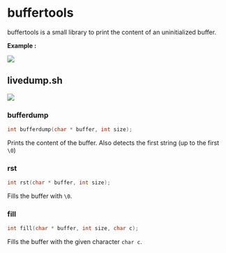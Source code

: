 # buffertools

buffertools is a small library to print the content of an uninitialized buffer.

**Example :**

![](./dump.png)

## livedump.sh

![](./livedump.gif)

### bufferdump

```c
int bufferdump(char * buffer, int size);
```

Prints the content of the buffer. Also detects the first string (up to the first ```\0```)

### rst

```c
int rst(char * buffer, int size);
```

Fills the buffer with ```\0```.


### fill

```c
int fill(char * buffer, int size, char c);
```

Fills the buffer with the given character ```char c```.
